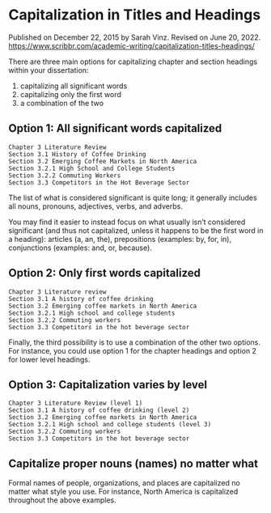 # Capitalization in Titles and Headings
Published on December 22, 2015 by Sarah Vinz. Revised on June 20, 2022.
https://www.scribbr.com/academic-writing/capitalization-titles-headings/

There are three main options for capitalizing chapter and section headings within your dissertation: 
1. capitalizing all significant words 
2. capitalizing only the first word
3. a combination of the two

## Option 1: All significant words capitalized
```
Chapter 3 Literature Review
Section 3.1 History of Coffee Drinking
Section 3.2 Emerging Coffee Markets in North America
Section 3.2.1 High School and College Students
Section 3.2.2 Commuting Workers
Section 3.3 Competitors in the Hot Beverage Sector
```
The list of what is considered significant is quite long; it generally includes all nouns, pronouns, adjectives, verbs, and adverbs.

You may find it easier to instead focus on what usually isn’t considered significant (and thus not capitalized, unless it happens to be the first word in a heading): articles (a, an, the), prepositions (examples: by, for, in), conjunctions (examples: and, or, because).

## Option 2: Only first words capitalized
```
Chapter 3 Literature review
Section 3.1 A history of coffee drinking
Section 3.2 Emerging coffee markets in North America
Section 3.2.1 High school and college students
Section 3.2.2 Commuting workers
Section 3.3 Competitors in the hot beverage sector
```

Finally, the third possibility is to use a combination of the other two options. For instance, you could use option 1 for the chapter headings and option 2 for lower level headings.

## Option 3: Capitalization varies by level
```
Chapter 3 Literature Review (level 1)
Section 3.1 A history of coffee drinking (level 2)
Section 3.2 Emerging coffee markets in North America
Section 3.2.1 High school and college students (level 3)
Section 3.2.2 Commuting workers
Section 3.3 Competitors in the hot beverage sector
```

## Capitalize proper nouns (names) no matter what
Formal names of people, organizations, and places are capitalized no matter what style you use. For instance, North America is capitalized throughout the above examples.
